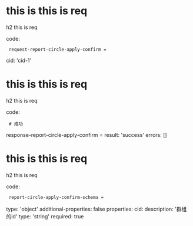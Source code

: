 # this is this is req

h2 this is req

code:

     request-report-circle-apply-confirm =
  cid: 'cid-1'



# this is this is req

h2 this is req

code:

     # 成功
response-report-circle-apply-confirm =
  result: 'success'
  errors: []



# this is this is req

h2 this is req

code:

     report-circle-apply-confirm-schema =
  type: 'object'
  additional-properties: false
  properties:
    cid:
      description: '群组的id'
      type: 'string'
      required: true


